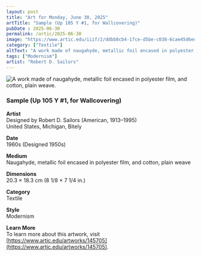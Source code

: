 ```yaml
---
layout: post
title: "Art for Monday, June 30, 2025"
artTitle: "Sample (Up 105 Y #1, for Wallcovering)"
pubDate : 2025-06-30
permalink: /artic/2025-06-30
image: "https://www.artic.edu/iiif/2/ddbb8cb4-17ce-d5be-c038-6cae45d6ed31/full/1686,/0/default.jpg"
category: ["Textile"]
altText: "A work made of naugahyde, metallic foil encased in polyester film, and cotton, plain weave."
tags: ["Modernism"]
artist: "Robert D. Sailors"
---
```

 
<img src='https://www.artic.edu/iiif/2/ddbb8cb4-17ce-d5be-c038-6cae45d6ed31/full/1686,/0/default.jpg' alt='A work made of naugahyde, metallic foil encased in polyester film, and cotton, plain weave.' style='border-radius=5px'> 
 
### Sample (Up 105 Y #1, for Wallcovering)
 
**Artist**<br>
Designed by Robert D. Sailors (American, 1913–1995)<br>
United States, Michigan, Bitely
 
**Date**<br>
1960s (Designed 1950s)
 
**Medium**<br>
Naugahyde, metallic foil encased in polyester film, and cotton, plain weave
 
**Dimensions**<br>
20.3 × 18.3 cm (8 1/8 × 7 1/4 in.)
 
**Category**<br>
Textile
 
**Style**<br>
Modernism
 
**Learn More**<br>
To learn more about this artwork, visit [https://www.artic.edu/artworks/145705](https://www.artic.edu/artworks/145705).